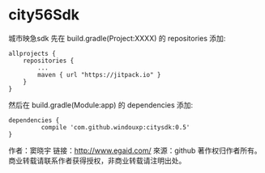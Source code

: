 # city56Sdk
城市映急sdk
先在 build.gradle(Project:XXXX) 的 repositories 添加:

    allprojects {
        repositories {
            ...
            maven { url "https://jitpack.io" }
        }
    }
然后在 build.gradle(Module:app) 的 dependencies 添加:

    dependencies {
             compile 'com.github.windouxp:citysdk:0.5'
    }

作者：窦晓宇
链接：http://www.egaid.com/
來源：github
著作权归作者所有。商业转载请联系作者获得授权，非商业转载请注明出处。


